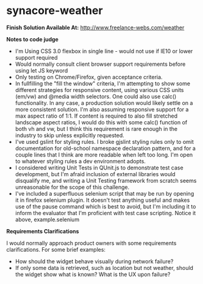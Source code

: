# synacore-weather

**Finish Solution Available At:** http://www.freelance-webs.com/weather

**Notes to code judge**

- I'm Using CSS 3.0 flexbox in single line - would not use if IE10 or lower support required
- Would normally consult client browser support requirements before using let JS keyword
- Only testing on Chrome/Firefox, given acceptance criteria.
- In fullfilling the "fill the window" criteria, I'm attempting to show some different strategies for responsive content, using various CSS units (em/vw) and @media width selectors. One could also use calc() functionality. In any case, a production solution would likely settle on a more consistent solution. I'm also assuming responsive support for a max aspect ratio of 1:1. If content is required to also fill stretched landscape aspect ratios, I would do this with some calc() function of both vh and vw, but I think this requirement is rare enough in the industry to skip unless explicitly requested.
- I've used gslint for styling rules. I broke gjslint styling rules only to omit documentation for old-school namespace declaration pattern, and for a couple lines that I think are more readable when left too long. I'm open to whatever styling rules a dev environment adopts.
- I considered writing Unit Tests in QUnit.js to demonstrate test case development, but I'm afraid inclusion of external libraries would disqualify me, and writing a Unit Testing framework from scratch seems unreasonable for the scope of this challenge.
- I've included a superfluous selenium script that may be run by opening it in firefox selenium plugin. It doesn't test anything useful and makes use of the pause command which is best to avoid, but I'm including it to inform the evaluator that I'm proficient with test case scripting. Notice it above, example.selenium


**Requirements Clarifications**

I would normally approach product owners with some requirements clarifications. For some brief examples:

- How should the widget behave visually during network failure?
- If only some data is retrieved, such as location but not weather, should the widget show what is known? What is the UX upon failure?
 